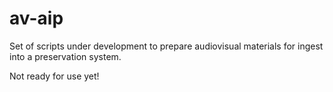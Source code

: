 # av-aip

Set of scripts under development to prepare audiovisual materials for ingest into a preservation system.

Not ready for use yet!
